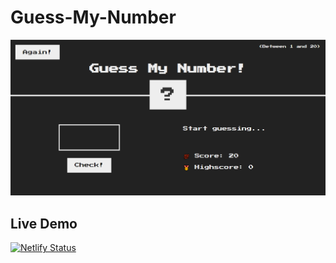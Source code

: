 # Guess-My-Number
![preview.PNG](preview.PNG)

## Live Demo
[![Netlify Status](https://api.netlify.com/api/v1/badges/35d3183f-57ba-41f6-9379-83e7a9f8aec7/deploy-status)](https://dazzling-bartik-f9e0f8.netlify.app/)

